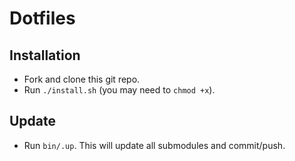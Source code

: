 Dotfiles
========

Installation
------------

* Fork and clone this git repo.
* Run `./install.sh` (you may need to `chmod +x`).

Update
------

* Run `bin/.up`. This will update all submodules and commit/push.
